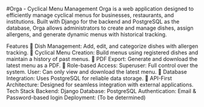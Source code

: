 #Orga - Cyclical Menu Management
Orga is a web application designed to efficiently manage cyclical menus for businesses, restaurants, and institutions. Built with Django for the backend and PostgreSQL as the database, Orga allows administrators to create and manage dishes, assign allergens, and generate dynamic menus with historical tracking.

Features
📌 Dish Management: Add, edit, and categorize dishes with allergen tracking.
📅 Cyclical Menu Creation: Build menus using registered dishes and maintain a history of past menus.
📜 PDF Export: Generate and download the latest menu as a PDF.
🔐 Role-based Access:
Superuser: Full control over the system.
User: Can only view and download the latest menu.
💾 Database Integration: Uses PostgreSQL for reliable data storage.
🚀 API-First Architecture: Designed for seamless integration with external applications.
Tech Stack
Backend: Django
Database: PostgreSQL
Authentication: Email & Password-based login
Deployment: (To be determined)
